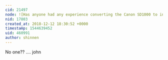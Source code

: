 ```yaml
---
cid: 21497
node: ![Has anyone had any experience converting the Canon SD1000 to infra-red?](../notes/shinnen/12-04-2018/has-anyone-had-any-experience-converting-the-canon-sd1000-to-infra-red)
nid: 17803
created_at: 2018-12-12 18:30:52 +0000
timestamp: 1544639452
uid: 460991
author: shinnen
---
```


 No one??
.... john